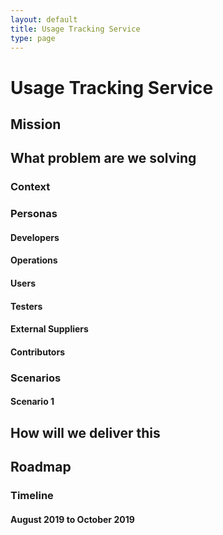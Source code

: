 ```yaml
---
layout: default
title: Usage Tracking Service
type: page
---
```


# Usage Tracking Service

## Mission

## What problem are we solving

### Context

### Personas

#### Developers
#### Operations
#### Users
#### Testers
#### External Suppliers
#### Contributors

### Scenarios

#### Scenario 1

## How will we deliver this

## Roadmap

### Timeline

#### August 2019 to October 2019

